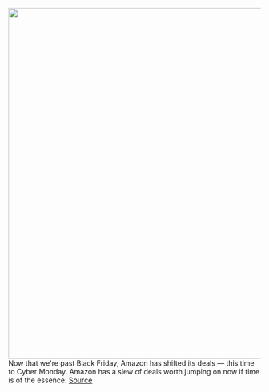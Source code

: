 <img src='https://cdn.vox-cdn.com/thumbor/y5uipyotKHN3-r3KHMGYP_R3z74=/0x0:2040x1360/1200x800/filters:focal(857x517:1183x843)/cdn.vox-cdn.com/uploads/chorus_image/image/70154110/cgartenberg_211020_4803_0006.10.jpg' width='700px' /><br/>
Now that we're past Black Friday, Amazon has shifted its deals — this time to Cyber Monday. Amazon has a slew of deals worth jumping on now if time is of the essence.
<a href='https://www.theverge.com/22784145/amazon-black-friday-2021-best-deals-tech-cyber-monday'> Source <a/>